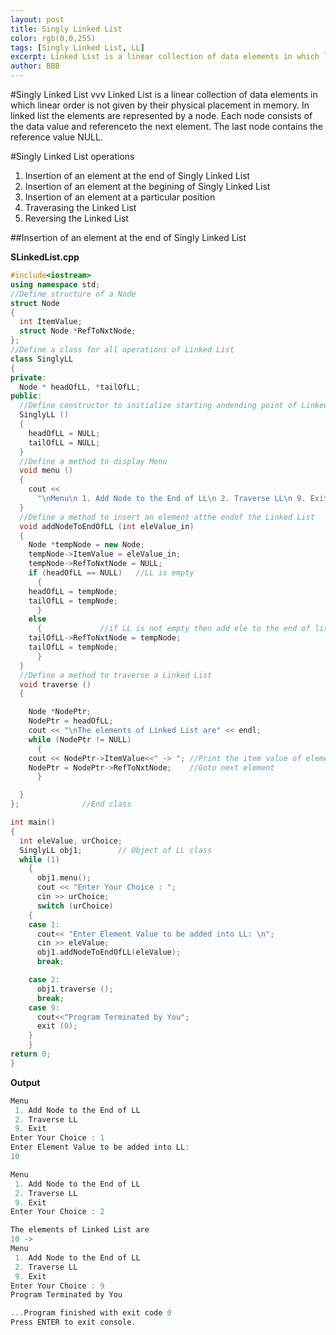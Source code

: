 ```yaml
---
layout: post
title: Singly Linked List
color: rgb(0,0,255) 
tags: [Singly Linked List, LL]
excerpt: Linked List is a linear collection of data elements in which linear order is not given by their physical placement in memory.
author: BBB
---
```


#Singly Linked List
vvv
Linked List is a linear collection of data elements in which linear order is not given by their physical placement in memory. In linked list the elements are represented by a node. Each node consists of the data value and referenceto the next element. The last node contains the reference value NULL.

#Singly Linked List operations

1. Insertion of an element at the end of Singly Linked List
2. Insertion of an element at the begining of Singly Linked List
3. Insertion of an element at a particular position
4. Traverasing the Linked List
5. Reversing the Linked List


##Insertion of an element at the end of Singly Linked List

**SLinkedList.cpp**
```cpp
#include<iostream>
using namespace std;
//Define structure of a Node
struct Node
{
  int ItemValue;
  struct Node *RefToNxtNode;
};
//Define a class for all operations of Linked List
class SinglyLL
{
private:
  Node * headOfLL, *tailOfLL;
public:
  //Define constructor to initialize starting andending point of Linked List
  SinglyLL ()
  {
    headOfLL = NULL;
    tailOfLL = NULL;
  }
  //Define a method to display Menu
  void menu ()
  {
    cout <<
      "\nMenu\n 1. Add Node to the End of LL\n 2. Traverse LL\n 9. Exit\n";
  }
  //Define a method to insert an element atthe endof the Linked List 
  void addNodeToEndOfLL (int eleValue_in)
  {
    Node *tempNode = new Node;
    tempNode->ItemValue = eleValue_in;
    tempNode->RefToNxtNode = NULL;
    if (headOfLL == NULL)	//LL is empty
      {
	headOfLL = tempNode;
	tailOfLL = tempNode;
      }
    else
      {				//if LL is not empty then add ele to the end of list
	tailOfLL->RefToNxtNode = tempNode;
	tailOfLL = tempNode;
      }
  }
  //Define a method to traverse a Linked List
  void traverse ()
  {

    Node *NodePtr;
    NodePtr = headOfLL;
    cout << "\nThe elements of Linked List are" << endl;
    while (NodePtr != NULL)
      {
	cout << NodePtr->ItemValue<<" -> ";	//Print the item value of element
	NodePtr = NodePtr->RefToNxtNode;	//Goto next element
      }

  }
};				//End class

int main()
{
  int eleValue, urChoice;
  SinglyLL obj1;		// Object of LL class
  while (1)
    {
      obj1.menu();
      cout << "Enter Your Choice : ";
      cin >> urChoice;
      switch (urChoice)
	{
	case 1:
	  cout<< "Enter Element Value to be added into LL: \n";
	  cin >> eleValue;
	  obj1.addNodeToEndOfLL(eleValue);
	  break;

	case 2:
      obj1.traverse ();
	  break;
	case 9:
	  cout<<"Program Terminated by You";
	  exit (0);
	}
    }
return 0;
}
```
**Output**
```cpp
Menu
 1. Add Node to the End of LL
 2. Traverse LL
 9. Exit
Enter Your Choice : 1
Enter Element Value to be added into LL: 
10

Menu
 1. Add Node to the End of LL
 2. Traverse LL
 9. Exit
Enter Your Choice : 2

The elements of Linked List are
10 -> 
Menu
 1. Add Node to the End of LL
 2. Traverse LL
 9. Exit
Enter Your Choice : 9
Program Terminated by You

...Program finished with exit code 0                                                                     
Press ENTER to exit console. 
```
